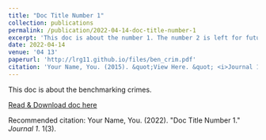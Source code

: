 ```yaml
---
title: "Doc Title Number 1"
collection: publications
permalink: /publication/2022-04-14-doc-title-number-1
excerpt: 'This doc is about the number 1. The number 2 is left for future work.'
date: 2022-04-14
venue: '04 13'
paperurl: 'http://lrg11.github.io/files/ben_crim.pdf'
citation: 'Your Name, You. (2015). &quot;View Here. &quot; <i>Journal 1</i>. 1(3).'
---
```

This doc is about the benchmarking crimes. 

[Read & Download doc here](http://lrg11.github.io/files/ben_crim.pdf)

Recommended citation: Your Name, You. (2022). "Doc Title Number 1." <i>Journal 1</i>. 1(3).
